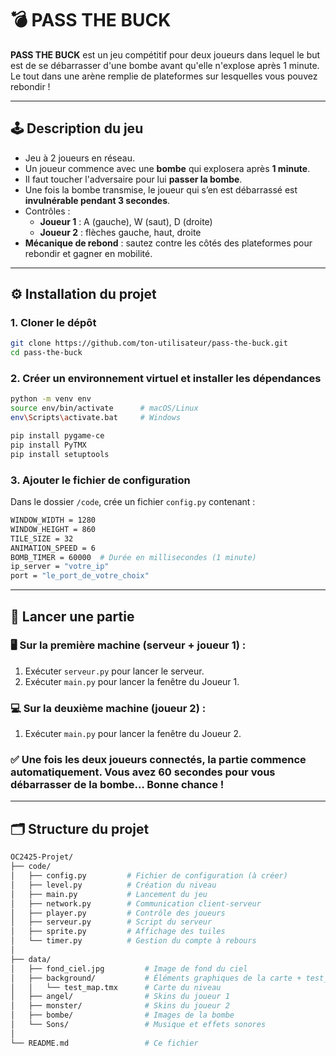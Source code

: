 # 💣 PASS THE BUCK

**PASS THE BUCK** est un jeu compétitif pour deux joueurs dans lequel le but est de se débarrasser d'une bombe avant qu'elle n'explose après 1 minute. Le tout dans une arène remplie de plateformes sur lesquelles vous pouvez rebondir !

---

## 🕹️ Description du jeu

- Jeu à 2 joueurs en réseau.
- Un joueur commence avec une **bombe** qui explosera après **1 minute**.
- Il faut toucher l'adversaire pour lui **passer la bombe**.
- Une fois la bombe transmise, le joueur qui s’en est débarrassé est **invulnérable pendant 3 secondes**.
- Contrôles :
  - **Joueur 1** : A (gauche), W (saut), D (droite)
  - **Joueur 2** : flèches gauche, haut, droite
- **Mécanique de rebond** : sautez contre les côtés des plateformes pour rebondir et gagner en mobilité.

---

## ⚙️ Installation du projet

### 1. Cloner le dépôt

```bash
git clone https://github.com/ton-utilisateur/pass-the-buck.git
cd pass-the-buck
```

### 2.  Créer un environnement virtuel et installer les dépendances

```bash
python -m venv env
source env/bin/activate      # macOS/Linux
env\Scripts\activate.bat     # Windows

pip install pygame-ce
pip install PyTMX
pip install setuptools
```

### 3. Ajouter le fichier de configuration
Dans le dossier ```/code```, crée un fichier ```config.py``` contenant :

```bash
WINDOW_WIDTH = 1280
WINDOW_HEIGHT = 860
TILE_SIZE = 32
ANIMATION_SPEED = 6
BOMB_TIMER = 60000  # Durée en millisecondes (1 minute)
ip_server = "votre_ip"
port = "le_port_de_votre_choix"
```
---
## 🧨 Lancer une partie

### 🖥️ Sur la première machine (serveur + joueur 1) :
1. Exécuter ```serveur.py``` pour lancer le serveur.
2. Exécuter ```main.py``` pour lancer la fenêtre du Joueur 1.

### 💻 Sur la deuxième machine (joueur 2) :
1. Exécuter ```main.py``` pour lancer la fenêtre du Joueur 2.

### ✅ Une fois les deux joueurs connectés, la partie commence automatiquement. Vous avez 60 secondes pour vous débarrasser de la bombe… Bonne chance !
---

## 🗂️ Structure du projet
```bash
OC2425-Projet/
├── code/
│   ├── config.py         # Fichier de configuration (à créer)
│   ├── level.py          # Création du niveau
│   ├── main.py           # Lancement du jeu
│   ├── network.py        # Communication client-serveur
│   ├── player.py         # Contrôle des joueurs
│   ├── serveur.py        # Script du serveur
│   ├── sprite.py         # Affichage des tuiles
│   └── timer.py          # Gestion du compte à rebours
│
├── data/
│   ├── fond_ciel.jpg         # Image de fond du ciel
│   ├── background/           # Éléments graphiques de la carte + test_map.tmx
│   │   └── test_map.tmx      # Carte du niveau
│   ├── angel/                # Skins du joueur 1
│   ├── monster/              # Skins du joueur 2
│   ├── bombe/                # Images de la bombe
│   └── Sons/                 # Musique et effets sonores
│
└── README.md                 # Ce fichier

```

